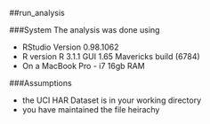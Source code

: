##run_analysis

###System
The analysis was done using
* RStudio Version 0.98.1062
* R version R 3.1.1 GUI 1.65 Mavericks build (6784)
* On a MacBook Pro - i7 16gb RAM


###Assumptions
* the UCI HAR Dataset is in your working directory
* you have maintained the file heirachy

###